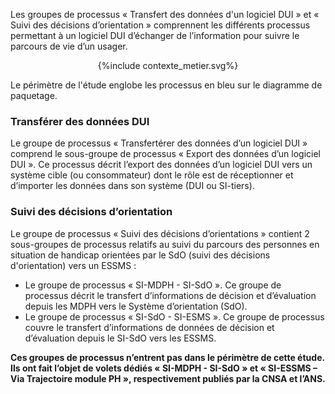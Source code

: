 Les groupes de processus « Transfert des données d'un logiciel DUI » et « Suivi des décisions d’orientation » comprennent les différents processus permettant à un logiciel DUI d’échanger de l’information pour suivre le parcours de vie d’un usager.


<!-- object data="contexte_metier.svg"  style="width:100%" type="image/svg+xml"></object -->
<!-- commande pour insérer un fichier plantuml dans un fichier .md -->
<div style="text-align:center;">{%include contexte_metier.svg%}</div>


Le périmètre de l'étude englobe les processus en bleu sur le diagramme de paquetage. 

### Transférer des données DUI

Le groupe de processus « Transfertérer des données d’un logiciel DUI » comprend le sous-groupe de processus « Export des données d’un logiciel DUI ». Ce processus décrit l’export des données d’un logiciel DUI vers un système cible (ou consommateur) dont le rôle est de réceptionner et d’importer les données dans son système (DUI ou SI-tiers).

### Suivi des décisions d’orientation

Le groupe de processus « Suivi des décisions d’orientations » contient 2 sous-groupes de processus relatifs au suivi du parcours des personnes en situation de handicap orientées par le SdO (suivi des décisions d'orientation) vers un ESSMS :
* Le groupe de processus « SI-MDPH - SI-SdO ». Ce groupe de processus décrit le transfert d’informations de décision et d’évaluation depuis les MDPH vers le Système d’orientation (SdO).
* Le groupe de processus « SI-SdO - SI-ESMS ». Ce groupe de processus couvre le transfert d’informations de données de décision et d’évaluation depuis le SI-SdO vers les ESSMS.

**Ces groupes de processus n’entrent pas dans le périmètre de cette étude. Ils ont fait l’objet de volets dédiés « SI-MDPH - SI-SdO » et « SI-ESSMS – Via Trajectoire module PH », respectivement publiés par la CNSA et l’ANS.**